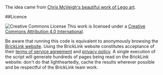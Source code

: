 The idea came from [Chris McVeigh's beautiful work of Lego art](http://chrismcveigh.com/cm/building_guides_-_technology.html).

##Licence

![Creative Commons License](http://i.creativecommons.org/l/by/4.0/88x31.png "Creative Commons License") This work is licensed under a [Creative Commons Attribution 4.0 International](http://creativecommons.org/licenses/by/4.0/).

Be aware that running this code is equivalent to anonymously browsing the [BrickLink website](http://www.bricklink.com/). Using the BrickLink website constitutes acceptance of their [terms of service agreement](http://www.bricklink.com/help.asp?helpID=1919) and [privacy policy](http://www.bricklink.com/help.asp?helpID=47). A single execution of the script will generate hundreds of pages being read on the BrickLink website: don't do that lightheartedly, cache the results wherever possible and be respectful of the BrickLink team work.